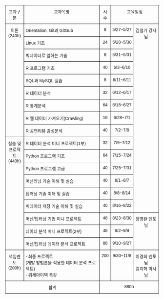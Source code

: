 <style type="text/css">
.tg  {border-collapse:collapse;border-spacing:0;}
.tg td{border-color:black;border-style:solid;border-width:1px;font-family:Arial, sans-serif;font-size:14px;
  overflow:hidden;padding:10px 5px;word-break:normal;}
.tg th{border-color:black;border-style:solid;border-width:1px;font-family:Arial, sans-serif;font-size:14px;
  font-weight:normal;overflow:hidden;padding:10px 5px;word-break:normal;}
.tg .tg-k9ij{font-family:"Lucida Sans Unicode", "Lucida Grande", sans-serif !important;;text-align:center;vertical-align:top}
.tg .tg-td0d{font-family:"Lucida Sans Unicode", "Lucida Grande", sans-serif !important;;text-align:left;vertical-align:top}
</style>
<table class="tg">
<thead>
  <tr>
    <th class="tg-k9ij">교과구분</th>
    <th class="tg-k9ij">교과목명</th>
    <th class="tg-k9ij">시수</th>
    <th class="tg-k9ij" colspan="2">교육일정</th>
  </tr>
</thead>
<tbody>
  <tr>
    <td class="tg-k9ij" rowspan="9">이론<br>(240h)</td>
    <td class="tg-td0d">Orientation, Git과 GitGub</td>
    <td class="tg-k9ij">8</td>
    <td class="tg-k9ij">5/27~5/27</td>
    <td class="tg-k9ij" rowspan="15">김철기 강사님</td>
  </tr>
  <tr>
    <td class="tg-td0d">Linux 기초</td>
    <td class="tg-k9ij">24</td>
    <td class="tg-k9ij">5/28~5/30</td>
  </tr>
  <tr>
    <td class="tg-td0d">빅데이터로 일하는 기술</td>
    <td class="tg-k9ij">8</td>
    <td class="tg-k9ij">5/31~5/31</td>
  </tr>
  <tr>
    <td class="tg-td0d">R 프로그램 기초</td>
    <td class="tg-k9ij">40</td>
    <td class="tg-k9ij">6/3~6/10</td>
  </tr>
  <tr>
    <td class="tg-td0d">SQL과 MySQL 실습</td>
    <td class="tg-k9ij">8</td>
    <td class="tg-k9ij">6/11~6/11</td>
  </tr>
  <tr>
    <td class="tg-td0d">R 데이터 분석</td>
    <td class="tg-k9ij">32</td>
    <td class="tg-k9ij">6/12~6/17</td>
  </tr>
  <tr>
    <td class="tg-td0d">R 통계분석</td>
    <td class="tg-k9ij">64</td>
    <td class="tg-k9ij">6/18~6/27</td>
  </tr>
  <tr>
    <td class="tg-td0d">R 웹 데이터 가져오기(Crawling)</td>
    <td class="tg-k9ij">16</td>
    <td class="tg-k9ij">6/28~7/1</td>
  </tr>
  <tr>
    <td class="tg-td0d">R 공연리뷰 감성분석</td>
    <td class="tg-k9ij">40</td>
    <td class="tg-k9ij">7/2~7/8</td>
  </tr>
  <tr>
    <td class="tg-k9ij" rowspan="9">실습 및<br>프로젝트<br>(440h)</td>
    <td class="tg-td0d">R 데이터 분석 미니 프로젝트(1부)</td>
    <td class="tg-k9ij">32</td>
    <td class="tg-k9ij">7/9~7/12</td>
  </tr>
  <tr>
    <td class="tg-td0d">Python 프로그램 기초</td>
    <td class="tg-k9ij">64</td>
    <td class="tg-k9ij">7/15~7/24</td>
  </tr>
  <tr>
    <td class="tg-td0d">Python 프로그램 고급</td>
    <td class="tg-k9ij">40</td>
    <td class="tg-k9ij">7/25~7/31</td>
  </tr>
  <tr>
    <td class="tg-td0d">머신러닝 기술 이해 및 실습</td>
    <td class="tg-k9ij">40</td>
    <td class="tg-k9ij">8/1~8/7</td>
  </tr>
  <tr>
    <td class="tg-td0d">딥러닝 기술 이해 및 실습</td>
    <td class="tg-k9ij">40</td>
    <td class="tg-k9ij">8/8~8/14</td>
  </tr>
  <tr>
    <td class="tg-td0d">빅데이터 저장 기술 이해 및 실습</td>
    <td class="tg-k9ij">40</td>
    <td class="tg-k9ij">8/16~8/22</td>
  </tr>
  <tr>
    <td class="tg-td0d">머신/딥러닝 기법 미니 프로젝트</td>
    <td class="tg-k9ij">48</td>
    <td class="tg-k9ij">8/23~8/30</td>
    <td class="tg-k9ij" rowspan="3">장영완 멘토님</td>
  </tr>
  <tr>
    <td class="tg-td0d">데이터 분석 미니 프로젝트(2부)</td>
    <td class="tg-k9ij">48</td>
    <td class="tg-k9ij">9/2~9/9</td>
  </tr>
  <tr>
    <td class="tg-td0d">머신/딥러닝 데이터 분석 프로젝트</td>
    <td class="tg-k9ij">88</td>
    <td class="tg-k9ij">9/10~9/27</td>
  </tr>
  <tr>
    <td class="tg-k9ij">책임멘토<br>(200h)</td>
    <td class="tg-td0d">- 최종 프로젝트<br>(개발 방법론을 적용한 데이터 분석 프로젝트)<br>- 위세아이텍 특강</td>
    <td class="tg-k9ij">200<br></td>
    <td class="tg-k9ij">9/30~11/8</td>
    <td class="tg-k9ij">이경희 멘토님<br>김지혁 박사님<br></td>
  </tr>
  <tr>
    <td class="tg-k9ij" colspan="2">합계</td>
    <td class="tg-k9ij" colspan="3">880h</td>
  </tr>
</tbody>
</table>
